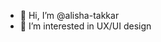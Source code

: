 - 👋 Hi, I’m @alisha-takkar
- 👀 I’m interested in UX/UI design

<!---
alisha-takkar/alisha-takkar is a ✨ special ✨ repository because its `README.md` (this file) appears on your GitHub profile.
You can click the Preview link to take a look at your changes.
--->
